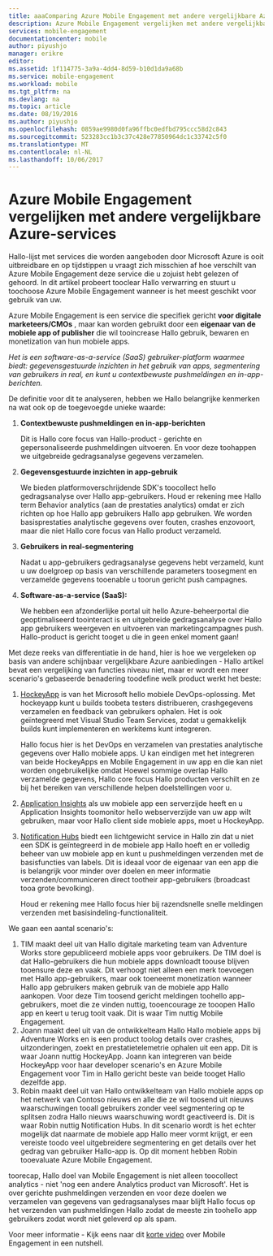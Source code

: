 ```yaml
---
title: aaaComparing Azure Mobile Engagement met andere vergelijkbare Azure-services
description: Azure Mobile Engagement vergelijken met andere vergelijkbare Azure-services - HockeyApp, AppInsights, Notification Hubs
services: mobile-engagement
documentationcenter: mobile
author: piyushjo
manager: erikre
editor: 
ms.assetid: 1f114775-3a9a-4dd4-8d59-b10d1da9a68b
ms.service: mobile-engagement
ms.workload: mobile
ms.tgt_pltfrm: na
ms.devlang: na
ms.topic: article
ms.date: 08/19/2016
ms.author: piyushjo
ms.openlocfilehash: 0859ae9980d0fa96ffbc0edfbd795ccc58d2c843
ms.sourcegitcommit: 523283cc1b3c37c428e77850964dc1c33742c5f0
ms.translationtype: MT
ms.contentlocale: nl-NL
ms.lasthandoff: 10/06/2017
---
```

# <a name="comparing-azure-mobile-engagement-with-other-similar-azure-services"></a>Azure Mobile Engagement vergelijken met andere vergelijkbare Azure-services
Hallo-lijst met services die worden aangeboden door Microsoft Azure is ooit uitbreidbare en op tijdstippen u vraagt zich misschien af hoe verschilt van Azure Mobile Engagement deze service die u zojuist hebt gelezen of gehoord. In dit artikel probeert tooclear Hallo verwarring en stuurt u toochoose Azure Mobile Engagement wanneer is het meest geschikt voor gebruik van uw. 

Azure Mobile Engagement is een service die specifiek gericht **voor digitale marketeers/CMOs** , maar kan worden gebruikt door een **eigenaar van de mobiele app of publisher** die wil tooincrease Hallo gebruik, bewaren en monetization van hun mobiele apps. 

*Het is een software-as-a-service (SaaS) gebruiker-platform waarmee biedt: gegevensgestuurde inzichten in het gebruik van apps, segmentering van gebruikers in real, en kunt u contextbewuste pushmeldingen en in-app-berichten.* 

De definitie voor dit te analyseren, hebben we Hallo belangrijke kenmerken na wat ook op de toegevoegde unieke waarde:

1. **Contextbewuste pushmeldingen en in-app-berichten**
   
   Dit is Hallo core focus van Hallo-product - gerichte en gepersonaliseerde pushmeldingen uitvoeren. En voor deze toohappen we uitgebreide gedragsanalyse gegevens verzamelen. 
2. **Gegevensgestuurde inzichten in app-gebruik**
   
   We bieden platformoverschrijdende SDK's toocollect hello gedragsanalyse over Hallo app-gebruikers. Houd er rekening mee Hallo term Behavior analytics (aan de prestaties analytics) omdat er zich richten op hoe Hallo app gebruikers Hallo app gebruiken. We worden basisprestaties analytische gegevens over fouten, crashes enzovoort, maar die niet Hallo core focus van Hallo product verzameld. 
3. **Gebruikers in real-segmentering**
   
   Nadat u app-gebruikers gedragsanalyse gegevens hebt verzameld, kunt u uw doelgroep op basis van verschillende parameters toosegment en verzamelde gegevens tooenable u toorun gericht push campagnes. 
4. **Software-as-a-service (SaaS):**
   
   We hebben een afzonderlijke portal uit hello Azure-beheerportal die geoptimaliseerd toointeract is en uitgebreide gedragsanalyse over Hallo app gebruikers weergeven en uitvoeren van marketingcampagnes push. Hallo-product is gericht tooget u die in geen enkel moment gaan!   

Met deze reeks van differentiatie in de hand, hier is hoe we vergeleken op basis van andere schijnbaar vergelijkbare Azure aanbiedingen - Hallo artikel bevat een vergelijking van functies niveau niet, maar er wordt een meer scenario's gebaseerde benadering toodefine welk product werkt het beste:

1. [HockeyApp](https://azure.microsoft.com/services/hockeyapp/) is van het Microsoft hello mobiele DevOps-oplossing. Met hockeyapp kunt u builds toobeta testers distribueren, crashgegevens verzamelen en feedback van gebruikers ophalen. Het is ook geïntegreerd met Visual Studio Team Services, zodat u gemakkelijk builds kunt implementeren en werkitems kunt integreren. 
   
   Hallo focus hier is het DevOps en verzamelen van prestaties analytische gegevens over Hallo mobiele apps. U kan eindigen met het integreren van beide HockeyApps en Mobile Engagement in uw app en die kan niet worden ongebruikelijke omdat Hoewel sommige overlap Hallo verzamelde gegevens, Hallo core focus Hallo producten verschilt en ze bij het bereiken van verschillende helpen doelstellingen voor u.  
2. [Application Insights](../application-insights/app-insights-overview.md) als uw mobiele app een serverzijde heeft en u Application Insights toomonitor hello webserverzijde van uw app wilt gebruiken, maar voor Hallo client side mobiele apps, moet u HockeyApp. 
3. [Notification Hubs](https://azure.microsoft.com/services/notification-hubs/) biedt een lichtgewicht service in Hallo zin dat u niet een SDK is geïntegreerd in de mobiele app Hallo hoeft en er volledig beheer van uw mobiele app en kunt u pushmeldingen verzenden met de basisfuncties van labels. Dit is ideaal voor de eigenaar van een app die is belangrijk voor minder over doelen en meer informatie verzenden/communiceren direct tootheir app-gebruikers (broadcast tooa grote bevolking). 
   
   Houd er rekening mee Hallo focus hier bij razendsnelle snelle meldingen verzenden met basisindeling-functionaliteit. 

We gaan een aantal scenario's:

1. TIM maakt deel uit van Hallo digitale marketing team van Adventure Works store gepubliceerd mobiele apps voor gebruikers. De TIM doel is dat Hallo-gebruikers die hun mobiele apps downloadt toouse blijven tooensure deze en vaak. Dit verhoogt niet alleen een merk toevoegen met Hallo app-gebruikers, maar ook toeneemt monetization wanneer Hallo app gebruikers maken gebruik van de mobiele app Hallo aankopen. Voor deze Tim toosend gericht meldingen toohello app-gebruikers, moet die ze vinden nuttig, tooencourage ze tooopen Hallo app en keert u terug tooit vaak. Dit is waar Tim nuttig Mobile Engagement. 
2. Joann maakt deel uit van de ontwikkelteam Hallo Hallo mobiele apps bij Adventure Works en is een product toolog details over crashes, uitzonderingen, zoekt en prestatietelemetrie ophalen uit een app. Dit is waar Joann nuttig HockeyApp. Joann kan integreren van beide HockeyApp voor haar developer scenario's en Azure Mobile Engagement voor Tim in Hallo gericht beste van beide tooget Hallo dezelfde app. 
3. Robin maakt deel uit van Hallo ontwikkelteam van Hallo mobiele apps op het netwerk van Contoso nieuws en alle die ze wil toosend uit nieuws waarschuwingen tooall gebruikers zonder veel segmentering op te splitsen zodra Hallo nieuws waarschuwing wordt geactiveerd is. Dit is waar Robin nuttig Notification Hubs. 
   In dit scenario wordt is het echter mogelijk dat naarmate de mobiele app Hallo meer vormt krijgt, er een vereiste toodo veel uitgebreidere segmentering en get details over het gedrag van gebruiker Hallo-app is. Op dit moment hebben Robin tooevaluate Azure Mobile Engagement. 

toorecap, Hallo doel van Mobile Engagement is niet alleen toocollect analytics - niet 'nog een andere Analytics product van Microsoft'. Het is over gerichte pushmeldingen verzenden en voor deze doelen we verzamelen van gegevens van gedragsanalyses maar blijft Hallo focus op het verzenden van pushmeldingen Hallo zodat de meeste zin toohello app gebruikers zodat wordt niet geleverd op als spam. 

Voor meer informatie - Kijk eens naar dit [korte video](mobile-engagement-overview.md) over Mobile Engagement in een nutshell. 

